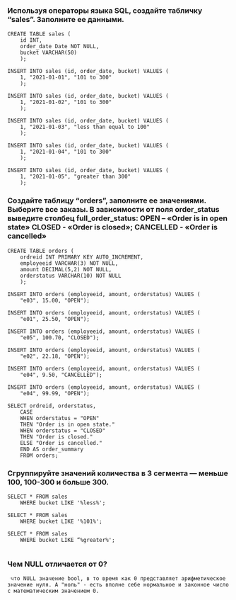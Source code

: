 ### Используя операторы языка SQL, создайте табличку “sales”. Заполните ее данными.


```
CREATE TABLE sales (
    id INT,
    order_date Date NOT NULL,
    bucket VARCHAR(50)
    );

INSERT INTO sales (id, order_date, bucket) VALUES (
    1, "2021-01-01", "101 to 300"
    );

INSERT INTO sales (id, order_date, bucket) VALUES (
    1, "2021-01-02", "101 to 300"
    );

INSERT INTO sales (id, order_date, bucket) VALUES (
    1, "2021-01-03", "less than equal to 100"
    );

INSERT INTO sales (id, order_date, bucket) VALUES (
    1, "2021-01-04", "101 to 300"
    );

INSERT INTO sales (id, order_date, bucket) VALUES (
    1, "2021-01-05", "greater than 300"
    );

```



### Создайте таблицу “orders”, заполните ее значениями. Выберите все заказы. В зависимости от поля order_status выведите столбец full_order_status: OPEN – «Order is in open state» CLOSED - «Order is closed»; CANCELLED - «Order is cancelled»


```
CREATE TABLE orders (
    ordreid INT PRIMARY KEY AUTO_INCREMENT,
    employeeid VARCHAR(3) NOT NULL,
    amount DECIMAL(5,2) NOT NULL,
    orderstatus VARCHAR(10) NOT NULL
    );

INSERT INTO orders (employeeid, amount, orderstatus) VALUES (
    "e03", 15.00, "OPEN");

INSERT INTO orders (employeeid, amount, orderstatus) VALUES (
    "e01", 25.50, "OPEN");

INSERT INTO orders (employeeid, amount, orderstatus) VALUES (
    "e05", 100.70, "CLOSED");

INSERT INTO orders (employeeid, amount, orderstatus) VALUES (
    "e02", 22.18, "OPEN");

INSERT INTO orders (employeeid, amount, orderstatus) VALUES (
    "e04", 9.50, "CANCELLED");

INSERT INTO orders (employeeid, amount, orderstatus) VALUES (
    "e04", 99.99, "OPEN");
    
SELECT ordreid, orderstatus,
    CASE
    WHEN orderstatus = "OPEN"
    THEN "Order is in open state."
    WHEN orderstatus = "CLOSED"
    THEN "Order is closed."
    ELSE "Order is cancelled."
    END AS order_summary
    FROM orders;
```


### Сгруппируйте значений количества в 3 сегмента — меньше 100, 100-300 и больше 300.

```
SELECT * FROM sales
    WHERE bucket LIKE '%less%';

SELECT * FROM sales
    WHERE bucket LIKE '%101%';
    
SELECT * FROM sales
    WHERE bucket LIKE “%greater%';
    
```

### Чем NULL отличается от 0?
```
 что NULL значение bool, в то время как 0 представляет арифметическое значение нуля. А "ноль" - есть вполне себе нормальное и законное число с математическим значением 0.
```
